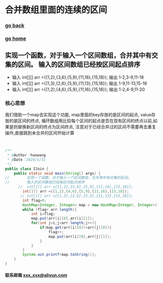 # 合并数组里面的连续的区间
### [go back](/x2q/algorithm/algorithm)      
### [go home](/x2q)   

## 实现一个函数，对于输入一个区间数组，合并其中有交集的区间。 输入的区间数组已经按区间起点排序
+ 输入 int[][] arr ={{1,2},{3,6},{5,9},{11,16},{15,18}};  输出 1-2,3-9,11-18
+ 输入 int[][] arr ={{1,3},{2,6},{5,9},{11,13},{15,18}};  输出 1-9,11-13,15-18
+ 输入 int[][] arr ={{1,2},{4,6},{5,9},{11,16},{15,18}};  输出 1-2,4-9,11-20

### 核心思想
我们借助一个map去实现这个功能, map里面的key存放的是区间的起点, value存放的是区间的终点,
循环数组用比较每个区间的起点是否在现有区间的终点以前,如果是则替换新区间的终点为区间终点,
注意对于已经合并过的区间不需要再去重复操作,直接跳到未合并的区间开始计算

```java


/**
 * @Author：huowang
 * @Date：2024/5/31
 */
public class IJoin {
    public static void main(String[] args) {
//        实现一个函数，对于输入一个区间数组，合并其中有交集的区间。
//        输入的区间数组已经按区间起点排序
      //  int[][] arr ={{1,2},{3,6},{5,9},{11,16},{15,18}};
        int[][] arr ={{1,2},{4,6},{5,9},{11,16},{15,18}};
       // int[][] arr ={{1,3},{2,6},{5,9},{11,13},{15,18}};
        int flag=0;
        HashMap<Integer, Integer> map = new HashMap<Integer, Integer>();
        while (flag< arr.length){
            int i=flag;
            map.put(arr[i][0],arr[i][1]);
            for(int j=i;j<arr.length;j++){
                if(map.get(arr[i][0])>arr[j][0]){
                    flag++;
                    map.put(arr[i][0],arr[j][1]);
                }
            }
        }
        System.out.printf(map.toString());
    }
}


```
#### 联系邮箱 xxx_xxx@aliyun.com